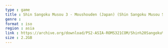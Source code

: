 ```yaml
---
type : game
title : Shin Sangoku Musou 3 - Moushouden (Japan) (Shin Sangoku Musou Series Collection Joukan)
genre : 
format : iso
region : asia
link : https://archive.org/download/PS2-ASIA-ROMS321COM/Shin%20Sangoku%20Musou%203%20-%20Moushouden%20%28Japan%29%20%28Shin%20Sangoku%20Musou%20Series%20Collection%20Joukan%29.7z
size : 2.2GB
---
```

